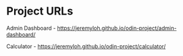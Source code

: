 # Project URLs

Admin Dashboard - https://jeremyloh.github.io/odin-project/admin-dashboard/

Calculator - https://jeremyloh.github.io/odin-project/calculator/
